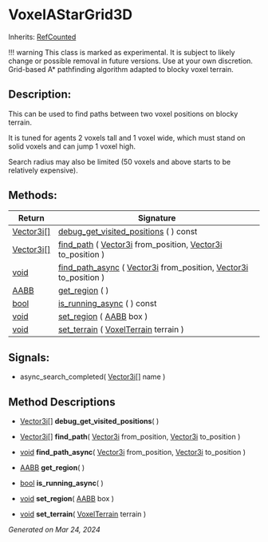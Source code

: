 # VoxelAStarGrid3D

Inherits: [RefCounted](https://docs.godotengine.org/en/stable/classes/class_refcounted.html)

!!! warning
    This class is marked as experimental. It is subject to likely change or possible removal in future versions. Use at your own discretion.
Grid-based A* pathfinding algorithm adapted to blocky voxel terrain.

## Description: 

This can be used to find paths between two voxel positions on blocky terrain.

It is tuned for agents 2 voxels tall and 1 voxel wide, which must stand on solid voxels and can jump 1 voxel high.

Search radius may also be limited (50 voxels and above starts to be relatively expensive).

## Methods: 


Return                                                                              | Signature                                                                                                                                                                                                                           
----------------------------------------------------------------------------------- | ------------------------------------------------------------------------------------------------------------------------------------------------------------------------------------------------------------------------------------
[Vector3i[]](https://docs.godotengine.org/en/stable/classes/class_vector3i[].html)  | [debug_get_visited_positions](#i_debug_get_visited_positions) ( ) const                                                                                                                                                             
[Vector3i[]](https://docs.godotengine.org/en/stable/classes/class_vector3i[].html)  | [find_path](#i_find_path) ( [Vector3i](https://docs.godotengine.org/en/stable/classes/class_vector3i.html) from_position, [Vector3i](https://docs.godotengine.org/en/stable/classes/class_vector3i.html) to_position )              
[void](#)                                                                           | [find_path_async](#i_find_path_async) ( [Vector3i](https://docs.godotengine.org/en/stable/classes/class_vector3i.html) from_position, [Vector3i](https://docs.godotengine.org/en/stable/classes/class_vector3i.html) to_position )  
[AABB](https://docs.godotengine.org/en/stable/classes/class_aabb.html)              | [get_region](#i_get_region) ( )                                                                                                                                                                                                     
[bool](https://docs.godotengine.org/en/stable/classes/class_bool.html)              | [is_running_async](#i_is_running_async) ( ) const                                                                                                                                                                                   
[void](#)                                                                           | [set_region](#i_set_region) ( [AABB](https://docs.godotengine.org/en/stable/classes/class_aabb.html) box )                                                                                                                          
[void](#)                                                                           | [set_terrain](#i_set_terrain) ( [VoxelTerrain](VoxelTerrain.md) terrain )                                                                                                                                                           
<p></p>

## Signals: 

- async_search_completed( [Vector3i[]](https://docs.godotengine.org/en/stable/classes/class_vector3i[].html) name ) 

## Method Descriptions

- [Vector3i[]](https://docs.godotengine.org/en/stable/classes/class_vector3i[].html)<span id="i_debug_get_visited_positions"></span> **debug_get_visited_positions**( ) 


- [Vector3i[]](https://docs.godotengine.org/en/stable/classes/class_vector3i[].html)<span id="i_find_path"></span> **find_path**( [Vector3i](https://docs.godotengine.org/en/stable/classes/class_vector3i.html) from_position, [Vector3i](https://docs.godotengine.org/en/stable/classes/class_vector3i.html) to_position ) 


- [void](#)<span id="i_find_path_async"></span> **find_path_async**( [Vector3i](https://docs.godotengine.org/en/stable/classes/class_vector3i.html) from_position, [Vector3i](https://docs.godotengine.org/en/stable/classes/class_vector3i.html) to_position ) 


- [AABB](https://docs.godotengine.org/en/stable/classes/class_aabb.html)<span id="i_get_region"></span> **get_region**( ) 


- [bool](https://docs.godotengine.org/en/stable/classes/class_bool.html)<span id="i_is_running_async"></span> **is_running_async**( ) 


- [void](#)<span id="i_set_region"></span> **set_region**( [AABB](https://docs.godotengine.org/en/stable/classes/class_aabb.html) box ) 


- [void](#)<span id="i_set_terrain"></span> **set_terrain**( [VoxelTerrain](VoxelTerrain.md) terrain ) 


_Generated on Mar 24, 2024_

